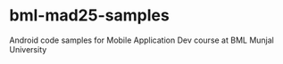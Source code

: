 # bml-mad25-samples
Android code samples for Mobile Application Dev course at BML Munjal University
